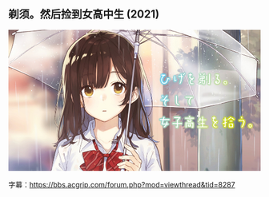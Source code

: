 ## 剃须。然后捡到女高中生 (2021)

![](./%E5%89%83%E9%A1%BB%E3%80%82%E7%84%B6%E5%90%8E%E6%8D%A1%E5%88%B0%E5%A5%B3%E9%AB%98%E4%B8%AD%E7%94%9F%20(2021)/landscape.jpg)

字幕：https://bbs.acgrip.com/forum.php?mod=viewthread&tid=8287